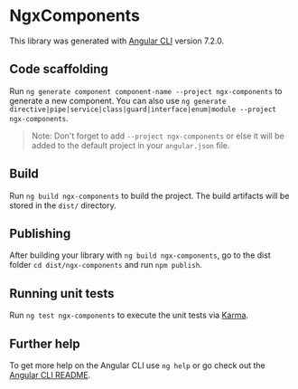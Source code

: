 # NgxComponents

This library was generated with [Angular CLI](https://github.com/angular/angular-cli) version 7.2.0.

## Code scaffolding

Run `ng generate component component-name --project ngx-components` to generate a new component. You can also use `ng generate directive|pipe|service|class|guard|interface|enum|module --project ngx-components`.
> Note: Don't forget to add `--project ngx-components` or else it will be added to the default project in your `angular.json` file. 

## Build

Run `ng build ngx-components` to build the project. The build artifacts will be stored in the `dist/` directory.

## Publishing

After building your library with `ng build ngx-components`, go to the dist folder `cd dist/ngx-components` and run `npm publish`.

## Running unit tests

Run `ng test ngx-components` to execute the unit tests via [Karma](https://karma-runner.github.io).

## Further help

To get more help on the Angular CLI use `ng help` or go check out the [Angular CLI README](https://github.com/angular/angular-cli/blob/master/README.md).
